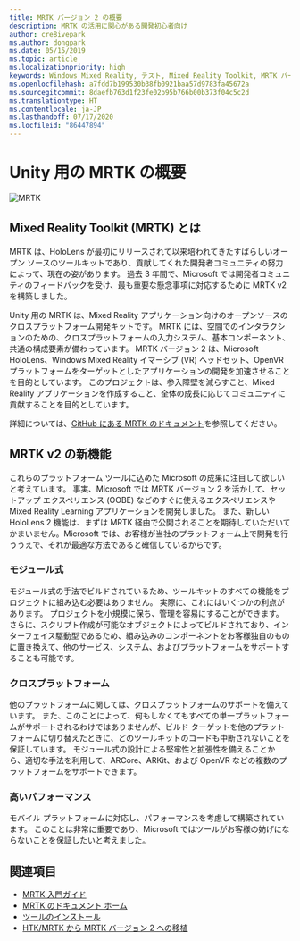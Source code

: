 ```yaml
---
title: MRTK バージョン 2 の概要
description: MRTK の活用に関心がある開発初心者向け
author: cre8ivepark
ms.author: dongpark
ms.date: 05/15/2019
ms.topic: article
ms.localizationpriority: high
keywords: Windows Mixed Reality, テスト, Mixed Reality Toolkit, MRTK バージョン2, MRTK, ツール, SDK, HoloLens, HoloLens 2
ms.openlocfilehash: a7fdd7b199530b38fb0921baa57d9783fa45672a
ms.sourcegitcommit: 8daefb763d1f23fe02b95b766b00b373f04c5c2d
ms.translationtype: HT
ms.contentlocale: ja-JP
ms.lasthandoff: 07/17/2020
ms.locfileid: "86447894"
---
```

# <a name="getting-started-with-mrtk-for-unity"></a>Unity 用の MRTK の概要
![MRTK](images/UX/MRTK_UX_Hero.png)

## <a name="what-is-mixed-reality-toolkit-mrtk"></a>Mixed Reality Toolkit (MRTK) とは
MRTK は、HoloLens が最初にリリースされて以来培われてきたすばらしいオープン ソースのツールキットであり、貢献してくれた開発者コミュニティの努力によって、現在の姿があります。 過去 3 年間で、Microsoft では開発者コミュニティのフィードバックを受け、最も重要な懸念事項に対応するために MRTK v2 を構築しました。  

Unity 用の MRTK は、Mixed Reality アプリケーション向けのオープンソースのクロスプラットフォーム開発キットです。 MRTK には、空間でのインタラクションのための、クロスプラットフォームの入力システム、基本コンポーネント、共通の構成要素が備わっています。 MRTK バージョン 2 は、Microsoft HoloLens、Windows Mixed Reality イマーシブ (VR) ヘッドセット、OpenVR プラットフォームをターゲットとしたアプリケーションの開発を加速させることを目的としています。 このプロジェクトは、参入障壁を減らすこと、Mixed Reality アプリケーションを作成すること、全体の成長に応じてコミュニティに貢献することを目的としています。

詳細については、[GitHub にある MRTK のドキュメント](https://microsoft.github.io/MixedRealityToolkit-Unity/README.html)を参照してください。

## <a name="new-with-mrtk-v2"></a>MRTK v2 の新機能
これらのプラットフォーム ツールに込めた Microsoft の成果に注目して欲しいと考えています。  事実、Microsoft では MRTK バージョン 2 を活かして、セットアップ エクスペリエンス (OOBE) などのすぐに使えるエクスペリエンスや Mixed Reality Learning アプリケーションを開発しました。  また、新しい HoloLens 2 機能は、まずは MRTK 経由で公開されることを期待していただいてかまいません。Microsoft では、お客様が当社のプラットフォーム上で開発を行ううえで、それが最適な方法であると確信しているからです。 

### <a name="modular"></a>モジュール式
モジュール式の手法でビルドされているため、ツールキットのすべての機能をプロジェクトに組み込む必要はありません。  実際に、これにはいくつかの利点があります。  プロジェクトを小規模に保ち、管理を容易にすることができます。  さらに、スクリプト作成が可能なオブジェクトによってビルドされており、インターフェイス駆動型であるため、組み込みのコンポーネントをお客様独自のものに置き換えて、他のサービス、システム、およびプラットフォームをサポートすることも可能です。

### <a name="cross-platform"></a>クロスプラットフォーム
他のプラットフォームに関しては、クロスプラットフォームのサポートを備えています。  また、このことによって、何もしなくてもすべての単一プラットフォームがサポートされるわけではありませんが、ビルド ターゲットを他のプラットフォームに切り替えたときに、どのツールキットのコードも中断されないことを保証しています。  モジュール式の設計による堅牢性と拡張性を備えることから、適切な手法を利用して、ARCore、ARKit、および OpenVR などの複数のプラットフォームをサポートできます。

### <a name="performant"></a>高いパフォーマンス
モバイル プラットフォームに対応し、パフォーマンスを考慮して構築されています。  このことは非常に重要であり、Microsoft ではツールがお客様の妨げにならないことを保証したいと考えました。

## <a name="see-also"></a>関連項目
* [MRTK 入門ガイド](https://microsoft.github.io/MixedRealityToolkit-Unity/Documentation/GettingStartedWithTheMRTK.html)
* [MRTK のドキュメント ホーム](https://microsoft.github.io/MixedRealityToolkit-Unity/README.html)
* [ツールのインストール](install-the-tools.md)
* [HTK/MRTK から MRTK バージョン 2 への移植](https://microsoft.github.io/MixedRealityToolkit-Unity/Documentation/HTKToMRTKPortingGuide.html)
